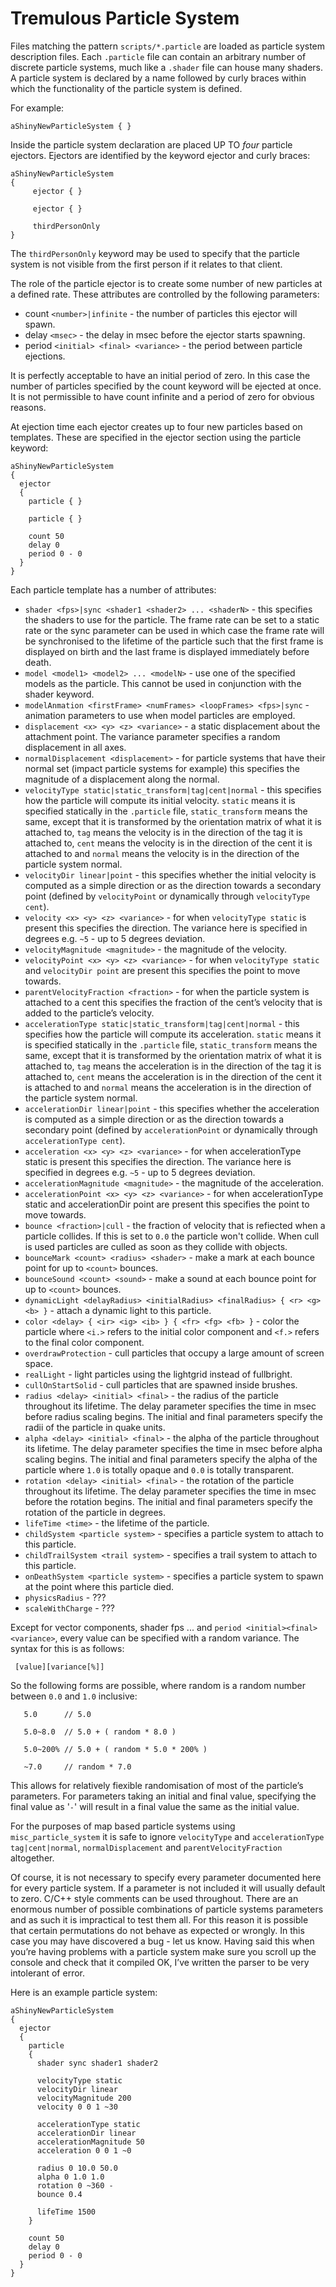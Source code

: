 
# Tremulous Particle System

Files matching the pattern `scripts/*.particle` are loaded as particle system description files.
Each `.particle` file can contain an arbitrary number of discrete particle systems, much like a `.shader` file can house many shaders.
A particle system is declared by a name followed by curly braces within which the functionality of the particle system is defined.

For example:

```
aShinyNewParticleSystem { }
```

Inside the particle system declaration are placed UP TO *four* particle ejectors.
Ejectors are identified by the keyword ejector and curly braces:

```
aShinyNewParticleSystem
{
     ejector { }

     ejector { }

     thirdPersonOnly
}
```

The `thirdPersonOnly` keyword may be used to specify that the particle system is not visible from the first person if it relates to that client.

The role of the particle ejector is to create some number of new particles at a defined rate.
 These attributes are controlled by the following parameters:

- count `<number>|infinite` - the number of particles this ejector will spawn.
- delay `<msec>` - the delay in msec before the ejector starts spawning.
- period `<initial> <final> <variance>` - the period between particle ejections.

It is perfectly acceptable to have an initial period of zero.
In this case the number of particles specified by the count keyword will be ejected at once.
It is not permissible to have count infinite and a period of zero for obvious reasons.

At ejection time each ejector creates up to four new particles based on templates.
These are specified in the ejector section using the particle keyword:

```
aShinyNewParticleSystem
{
  ejector
  {
    particle { }

    particle { }

    count 50
    delay 0
    period 0 - 0
  }
}
```

Each particle template has a number of attributes:

- `shader <fps>|sync <shader1 <shader2> ... <shaderN>` - this specifies the shaders to use for the particle. The frame rate can be set to a static rate or the sync parameter can be used in which case the frame rate will be synchronised to the lifetime of the particle such that the first frame is displayed on birth and the last frame is displayed immediately before death.
- `model <model1> <model2> ... <modelN>` - use one of the specified models as the particle. This cannot be used in conjunction with the shader keyword.
- `modelAnmation <firstFrame> <numFrames> <loopFrames> <fps>|sync` - animation parameters to use when model particles are employed.
- `displacement <x> <y> <z> <variance>` - a static displacement about the attachment point. The variance parameter specifies a random displacement in all axes.
- `normalDisplacement <displacement>` - for particle systems that have their normal set (impact particle systems for example) this specifies the magnitude of a displacement along the normal.
- `velocityType static|static_transform|tag|cent|normal` - this specifies how the particle will compute its initial velocity. `static` means it is specified statically in the `.particle` file, `static_transform` means the same, except that it is transformed by the orientation matrix of what it is attached to, `tag` means the velocity is in the direction of the tag it is attached to, `cent` means the velocity is in the direction of the cent it is attached to and `normal` means the velocity is in the direction of the particle system normal.
- `velocityDir linear|point` - this specifies whether the initial velocity is computed as a simple direction or as the direction towards a secondary point (defined by `velocityPoint` or dynamically through `velocityType cent`).
- `velocity <x> <y> <z> <variance>` - for when `velocityType static` is present this specifies the direction. The variance here is specified in degrees e.g. `~5` - up to 5 degrees deviation.
- `velocityMagnitude <magnitude>` - the magnitude of the velocity.
- `velocityPoint <x> <y> <z> <variance>` - for when `velocityType static` and `velocityDir point` are present this specifies the point to move towards.
- `parentVelocityFraction <fraction>` - for when the particle system is attached to a cent this specifies the fraction of the cent’s velocity that is added to the particle’s velocity.
- `accelerationType static|static_transform|tag|cent|normal` - this specifies how the particle will compute its acceleration. `static` means it is specified statically in the `.particle` file, `static_transform` means the same, except that it is transformed by the orientation matrix of what it is attached to, `tag` means the acceleration is in the direction of the tag it is attached to, `cent` means the acceleration is in the direction of the cent it is attached to and `normal` means the acceleration is in the direction of the particle system normal.
- `accelerationDir linear|point` - this specifies whether the acceleration is computed as a simple direction or as the direction towards a secondary point (defined by `accelerationPoint` or dynamically through `accelerationType cent`).
- `acceleration <x> <y> <z> <variance>` - for when accelerationType static is present this specifies the direction. The variance here is specified in degrees e.g. `~5` - up to 5 degrees deviation.
- `accelerationMagnitude <magnitude>` - the magnitude of the acceleration.
- `accelerationPoint <x> <y> <z> <variance>` - for when accelerationType static and accelerationDir point are present this specifies the point to move towards.
- `bounce <fraction>|cull` - the fraction of velocity that is refiected when a particle collides. If this is set to `0.0` the particle won't collide. When cull is used particles are culled as soon as they collide with objects.
- `bounceMark <count> <radius> <shader>` - make a mark at each bounce point for up to `<count>` bounces.
- `bounceSound <count> <sound>` - make a sound at each bounce point for up to `<count>` bounces.
- `dynamicLight <delayRadius> <initialRadius> <finalRadius> { <r> <g> <b> }` - attach a dynamic light to this particle.
- `color <delay> { <ir> <ig> <ib> } { <fr> <fg> <fb> }` - color the particle where `<i.>` refers to the initial color component and `<f.>` refers to the final color component.
- `overdrawProtection` - cull particles that occupy a large amount of screen space.
- `realLight` - light particles using the lightgrid instead of fullbright.
- `cullOnStartSolid` - cull particles that are spawned inside brushes.
- `radius <delay> <initial> <final>` - the radius of the particle throughout its lifetime. The delay parameter specifies the time in msec before radius scaling begins. The initial and final parameters specify the radii of the particle in quake units.
- `alpha <delay> <initial> <final>` - the alpha of the particle throughout its lifetime. The delay parameter specifies the time in msec before alpha scaling begins. The initial and final parameters specify the alpha of the particle where `1.0` is totally opaque and `0.0` is totally transparent.
- `rotation <delay> <initial> <final>` - the rotation of the particle throughout its lifetime. The delay parameter specifies the time in msec before the rotation begins. The initial and final parameters specify the rotation of the particle in degrees.
- `lifeTime <time>` - the lifetime of the particle.
- `childSystem <particle system>` - specifies a particle system to attach to this particle.
- `childTrailSystem <trail system>` - specifies a trail system to attach to this particle.
- `onDeathSystem <particle system>` - specifies a particle system to spawn at the point where this particle died.
- `physicsRadius` - ???
- `scaleWithCharge` - ???

Except for vector components, shader fps ... and `period <initial><final> <variance>`, every value can be specified with a random variance.
The syntax for this is as follows:

```
 [value][variance[%]]
```
So the following forms are possible, where random is a random number between `0.0` and `1.0` inclusive:

```
   5.0      // 5.0

   5.0~8.0  // 5.0 + ( random * 8.0 )

   5.0~200% // 5.0 + ( random * 5.0 * 200% )

   ~7.0     // random * 7.0
```

This allows for relatively fiexible randomisation of most of the particle’s parameters. For parameters taking an initial and final value, specifying the final value as '`-`' will result in a final value the same as the initial value.

For the purposes of map based particle systems using `misc_particle_system` it is safe to ignore `velocityType` and `accelerationType tag|cent|normal`, `normalDisplacement` and `parentVelocityFraction` altogether.

Of course, it is not necessary to specify every parameter documented here for every particle system.
If a parameter is not included it will usually default to zero.
C/C++ style comments can be used throughout.
There are an enormous number of possible combinations of particle systems parameters and as such it is impractical to test them all.
For this reason it is possible that certain permutations do not behave as expected or wrongly.
In this case you may have discovered a bug - let us know.
Having said this when you’re having problems with a particle system make sure you scroll up the console and check that it compiled OK, I’ve written the parser to be very intolerant of error.

Here is an example particle system:

```
aShinyNewParticleSystem
{
  ejector
  {
    particle
    {
      shader sync shader1 shader2

      velocityType static
      velocityDir linear
      velocityMagnitude 200
      velocity 0 0 1 ~30

      accelerationType static
      accelerationDir linear
      accelerationMagnitude 50
      acceleration 0 0 1 ~0

      radius 0 10.0 50.0
      alpha 0 1.0 1.0
      rotation 0 ~360 -
      bounce 0.4

      lifeTime 1500
    }

    count 50
    delay 0
    period 0 - 0
  }
}
```
